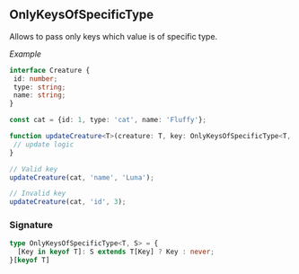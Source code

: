 ## OnlyKeysOfSpecificType

Allows to pass only keys which value is of specific type.

_Example_

```TypeScript
interface Creature {
 id: number;
 type: string;
 name: string;
}

const cat = {id: 1, type: 'cat', name: 'Fluffy'};

function updateCreature<T>(creature: T, key: OnlyKeysOfSpecificType<T, string>, value: string) {
 // update logic
}

// Valid key
updateCreature(cat, 'name', 'Luna');

// Invalid key
updateCreature(cat, 'id', 3);
```

### Signature

```TypeScript
type OnlyKeysOfSpecificType<T, S> = {
  [Key in keyof T]: S extends T[Key] ? Key : never;
}[keyof T]
```
